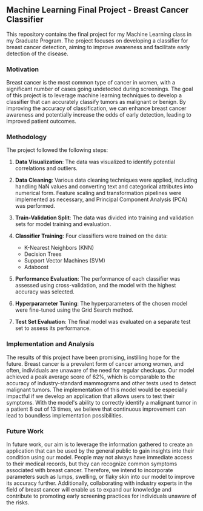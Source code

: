 ## Machine Learning Final Project - Breast Cancer Classifier

This repository contains the final project for my Machine Learning class in my Graduate Program. The project focuses on developing a classifier for breast cancer detection, aiming to improve awareness and facilitate early detection of the disease.

### Motivation

Breast cancer is the most common type of cancer in women, with a significant number of cases going undetected during screenings. The goal of this project is to leverage machine learning techniques to develop a classifier that can accurately classify tumors as malignant or benign. By improving the accuracy of classification, we can enhance breast cancer awareness and potentially increase the odds of early detection, leading to improved patient outcomes.

### Methodology

The project followed the following steps:

1. **Data Visualization**: The data was visualized to identify potential correlations and outliers.

2. **Data Cleaning**: Various data cleaning techniques were applied, including handling NaN values and converting text and categorical attributes into numerical form. Feature scaling and transformation pipelines were implemented as necessary, and Principal Component Analysis (PCA) was performed.

3. **Train-Validation Split**: The data was divided into training and validation sets for model training and evaluation.

4. **Classifier Training**: Four classifiers were trained on the data:
   - K-Nearest Neighbors (KNN)
   - Decision Trees
   - Support Vector Machines (SVM)
   - Adaboost

5. **Performance Evaluation**: The performance of each classifier was assessed using cross-validation, and the model with the highest accuracy was selected.

6. **Hyperparameter Tuning**: The hyperparameters of the chosen model were fine-tuned using the Grid Search method.

7. **Test Set Evaluation**: The final model was evaluated on a separate test set to assess its performance.


### Implementation and Analysis

The results of this project have been promising, instilling hope for the future. Breast cancer is a prevalent form of cancer among women, and often, individuals are unaware of the need for regular checkups. Our model achieved a peak average score of 62%, which is comparable to the accuracy of industry-standard mammograms and other tests used to detect malignant tumors. The implementation of this model would be especially impactful if we develop an application that allows users to test their symptoms. With the model's ability to correctly identify a malignant tumor in a patient 8 out of 13 times, we believe that continuous improvement can lead to boundless implementation possibilities.

### Future Work

In future work, our aim is to leverage the information gathered to create an application that can be used by the general public to gain insights into their condition using our model. People may not always have immediate access to their medical records, but they can recognize common symptoms associated with breast cancer. Therefore, we intend to incorporate parameters such as lumps, swelling, or flaky skin into our model to improve its accuracy further. Additionally, collaborating with industry experts in the field of breast cancer will enable us to expand our knowledge and contribute to promoting early screening practices for individuals unaware of the risks.
